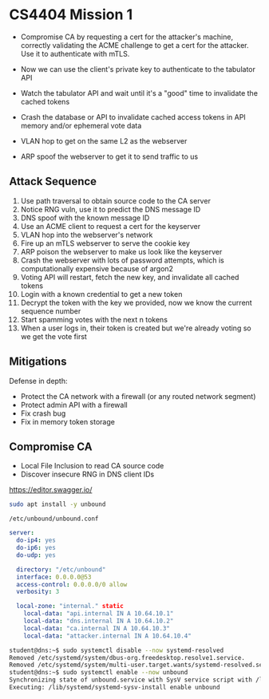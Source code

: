 # CS4404 Mission 1

- Compromise CA by requesting a cert for the attacker's machine, correctly validating the ACME challenge to get a cert for the attacker. Use it to authenticate with mTLS.
- Now we can use the client's private key to authenticate to the tabulator API
- Watch the tabulator API and wait until it's a "good" time to invalidate the cached tokens
- Crash the database or API to invalidate cached access tokens in API memory and/or ephemeral vote data

- VLAN hop to get on the same L2 as the webserver
- ARP spoof the webserver to get it to send traffic to us

## Attack Sequence

1. Use path traversal to obtain source code to the CA server
2. Notice RNG vuln, use it to predict the DNS message ID
3. DNS spoof with the known message ID
4. Use an ACME client to request a cert for the keyserver
5. VLAN hop into the webserver's network
6. Fire up an mTLS webserver to serve the cookie key
7. ARP poison the webserver to make us look like the keyserver
8. Crash the webserver with lots of password attempts, which is computationally expensive because of argon2
9. Voting API will restart, fetch the new key, and invalidate all cached tokens
10. Login with a known credential to get a new token
11. Decrypt the token with the key we provided, now we know the current sequence number
12. Start spamming votes with the next n tokens
13. When a user logs in, their token is created but we're already voting so we get the vote first

## Mitigations

Defense in depth:

- Protect the CA network with a firewall (or any routed network segment)
- Protect admin API with a firewall
- Fix crash bug
- Fix in memory token storage

## Compromise CA

- Local File Inclusion to read CA source code
- Discover insecure RNG in DNS client IDs

https://editor.swagger.io/

```bash
sudo apt install -y unbound
```

`/etc/unbound/unbound.conf`
```yaml
server:
  do-ip4: yes
  do-ip6: yes
  do-udp: yes

  directory: "/etc/unbound"
  interface: 0.0.0.0@53
  access-control: 0.0.0.0/0 allow
  verbosity: 3

  local-zone: "internal." static
    local-data: "api.internal IN A 10.64.10.1"
    local-data: "dns.internal IN A 10.64.10.2"
    local-data: "ca.internal IN A 10.64.10.3"
    local-data: "attacker.internal IN A 10.64.10.4"
```

```bash
student@dns:~$ sudo systemctl disable --now systemd-resolved
Removed /etc/systemd/system/dbus-org.freedesktop.resolve1.service.
Removed /etc/systemd/system/multi-user.target.wants/systemd-resolved.service.
student@dns:~$ sudo systemctl enable --now unbound
Synchronizing state of unbound.service with SysV service script with /lib/systemd/systemd-sysv-install.
Executing: /lib/systemd/systemd-sysv-install enable unbound
```

